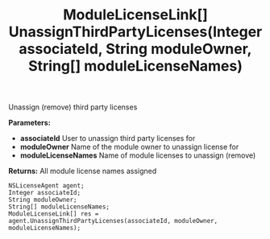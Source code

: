 ﻿---
uid: crmscript_ref_NSLicenseAgent_UnassignThirdPartyLicenses
title: ModuleLicenseLink[] UnassignThirdPartyLicenses(Integer associateId, String moduleOwner, String[] moduleLicenseNames)
intellisense: NSLicenseAgent.UnassignThirdPartyLicenses
keywords: NSLicenseAgent, UnassignThirdPartyLicenses
so.topic: reference
---

Unassign (remove) third party licenses

**Parameters:**
 - **associateId** User to unassign third party licenses for
 - **moduleOwner** Name of the module owner to unassign license for
 - **moduleLicenseNames** Name of module licenses to unassign (remove)

**Returns:** All module license names assigned

```crmscript
NSLicenseAgent agent;
Integer associateId;
String moduleOwner;
String[] moduleLicenseNames;
ModuleLicenseLink[] res = agent.UnassignThirdPartyLicenses(associateId, moduleOwner, moduleLicenseNames);
```


